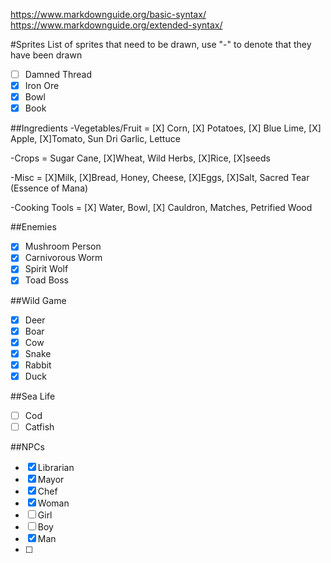 https://www.markdownguide.org/basic-syntax/
https://www.markdownguide.org/extended-syntax/

#Sprites
List of sprites that need to be drawn, use "-" to denote that they have been drawn 

- [ ] Damned Thread
- [X] Iron Ore
- [X] Bowl
- [X] Book

##Ingredients
-Vegetables/Fruit = [X] Corn, [X] Potatoes, [X] Blue Lime, [X] Apple, [X]Tomato, Sun Dri Garlic, Lettuce

-Crops = Sugar Cane, [X]Wheat, Wild Herbs, [X]Rice, [X]seeds

-Misc = [X]Milk, [X]Bread, Honey, Cheese, [X]Eggs, [X]Salt, Sacred Tear (Essence of Mana)

-Cooking Tools = [X] Water, Bowl, [X] Cauldron, Matches, Petrified Wood


##Enemies
- [X] Mushroom Person
- [X] Carnivorous Worm
- [X] Spirit Wolf
- [X] Toad Boss

##Wild Game
- [X] Deer
- [X] Boar
- [X] Cow
- [X] Snake
- [X] Rabbit
- [X] Duck

##Sea Life
- [ ] Cod
- [ ] Catfish
  
##NPCs
- [X] Librarian
- [X] Mayor
- [X] Chef
- [X] Woman
- [ ] Girl
- [ ] Boy
- [X] Man
- [ ] 
